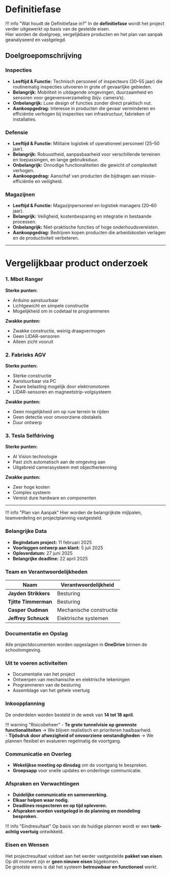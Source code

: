 # Definitiefase

!!! info "Wat houdt de Definitiefase in?"
    In de **definitiefase** wordt het project verder uitgewerkt op basis van de gestelde eisen.  
    Hier worden de doelgroep, vergelijkbare producten en het plan van aanpak geanalyseerd en vastgelegd.

## Doelgroepomschrijving

### Inspecties
- **Leeftijd & Functie:** Technisch personeel of inspecteurs (30–55 jaar) die routinematig inspecties uitvoeren in grote of gevaarlijke gebieden.  
- **Belangrijk:** Mobiliteit in uitdagende omgevingen, duurzaamheid en sensoren voor gegevensverzameling (bijv. camera’s).  
- **Onbelangrijk:** Luxe design of functies zonder direct praktisch nut.  
- **Aankoopgedrag:** Interesse in producten die gevaar verminderen en efficiëntie verhogen bij inspecties van infrastructuur, fabrieken of installaties.

### Defensie
- **Leeftijd & Functie:** Militaire logistiek of operationeel personeel (25–50 jaar).  
- **Belangrijk:** Robuustheid, aanpasbaarheid voor verschillende terreinen en toepassingen, en lange gebruiksduur.  
- **Onbelangrijk:** Onnodige functionaliteiten die gewicht of complexiteit verhogen.  
- **Aankoopgedrag:** Aanschaf van producten die bijdragen aan missie-efficiëntie en veiligheid.

### Magazijnen
- **Leeftijd & Functie:** Magazijnpersoneel en logistiek managers (20–60 jaar).  
- **Belangrijk:** Veiligheid, kostenbesparing en integratie in bestaande processen.  
- **Onbelangrijk:** Niet-praktische functies of hoge onderhoudsvereisten.  
- **Aankoopgedrag:** Bedrijven kopen producten die arbeidskosten verlagen en de productiviteit verbeteren.

---

# Vergelijkbaar product onderzoek

### 1. Mbot Ranger
**Sterke punten:**  
- Arduino aanstuurbaar  
- Lichtgewicht en simpele constructie  
- Mogelijkheid om in codetaal te programmeren  

**Zwakke punten:**  
- Zwakke constructie, weinig draagvermogen  
- Geen LIDAR-sensoren  
- Alleen zicht vooruit  

### 2. Fabrieks AGV
**Sterke punten:**  
- Sterke constructie  
- Aanstuurbaar via PC  
- Zware belasting mogelijk door elektromotoren  
- LIDAR-sensoren en magneetstrip-volgsysteem  

**Zwakke punten:**  
- Geen mogelijkheid om op ruw terrein te rijden  
- Geen detectie voor onvoorziene obstakels  
- Duur ontwerp  

### 3. Tesla Selfdriving
**Sterke punten:**  
- AI Vision technologie  
- Past zich automatisch aan de omgeving aan  
- Uitgebreid camerasysteem met objectherkenning  

**Zwakke punten:**  
- Zeer hoge kosten  
- Complex systeem  
- Vereist dure hardware en componenten  

---

!!! info "Plan van Aanpak"
    Hier worden de belangrijkste mijlpalen, teamverdeling en projectplanning vastgesteld.

### Belangrijke Data
- **Begindatum project:** 11 februari 2025  
- **Voorleggen ontwerp aan klant:** 5 juli 2025  
- **Opleverdatum:** 27 juni 2025  
- **Belangrijke deadline:** 22 april 2025  

### Team en Verantwoordelijkheden
| Naam                  | Verantwoordelijkheid        |
|-----------------------|---------------------------|
| **Jayden Strikkers**  | Besturing                 |
| **Tjitte Timmerman**  | Besturing                 |
| **Casper Oudman**     | Mechanische constructie   |
| **Jeffrey Schnuck**   | Elektrische systemen      |

### Documentatie en Opslag
Alle projectdocumenten worden opgeslagen in **OneDrive** binnen de schoolomgeving.

### Uit te voeren activiteiten
- Documentatie van het project  
- Ontwerpen van mechanische en elektrische tekeningen  
- Programmeren van de besturing  
- Assemblage van het gehele voertuig  

### Inkoopplanning
De onderdelen worden besteld in de week van **14 tot 18 april**.

!!! warning "Risicobeheer"
    - **Te grote tunnelvisie op gewenste functionaliteiten** → We blijven realistisch en prioriteren haalbaarheid.  
    - **Tijdsdruk door afwezigheid of onvoorziene omstandigheden** → We plannen flexibel en evalueren regelmatig de voortgang.  

### Communicatie en Overleg
- **Wekelijkse meeting op dinsdag** om de voortgang te bespreken.  
- **Groepsapp** voor snelle updates en onderlinge communicatie.  

### Afspraken en Verwachtingen
- **Duidelijke communicatie en samenwerking.**  
- **Elkaar helpen waar nodig.**  
- **Deadlines respecteren en op tijd opleveren.**  
- **Afspraken worden vastgelegd in de planning en mondeling besproken.**  

!!! info "Eindresultaat"
    Op basis van de huidige plannen wordt er een **tank-achtig voertuig** ontwikkeld.  

### Eisen en Wensen
Het projectresultaat voldoet aan het eerder vastgestelde **pakket van eisen**.  
Op dit moment zijn er **geen nieuwe eisen** bijgekomen.  
De grootste wens is dat het systeem **betrouwbaar en functioneel** werkt.  
